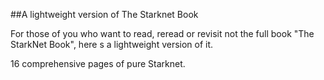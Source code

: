 ##A lightweight version of The Starknet Book 

For those of you who want to read, reread or revisit not the full book "The StarkNet Book", here s a lightweight version of it.

16 comprehensive pages of pure Starknet.

